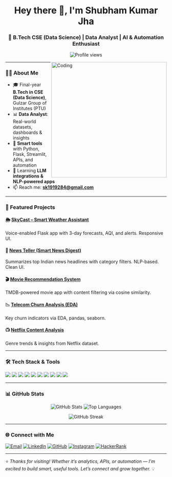<h1 align="center">Hey there 👋, I'm Shubham Kumar Jha</h1>
<h3 align="center">🚀 B.Tech CSE (Data Science) | Data Analyst | AI & Automation Enthusiast</h3>

<p align="center">
  <img src="https://komarev.com/ghpvc/?username=Shubham1919284&label=Profile%20Views&color=blueviolet&style=flat-square" alt="Profile views" />
</p>

<img align="right" alt="Coding" width="360" src="https://cdn.dribbble.com/users/1162077/screenshots/3848914/programmer.gif" />

---

### 👨‍💻 About Me
- 🎓 Final-year **B.Tech in CSE (Data Science)**, Gulzar Group of Institutes (PTU)  
- 📊 **Data Analyst**: Real-world datasets, dashboards & insights  
- 🤖 **Smart tools** with Python, Flask, Streamlit, APIs, and automation  
- 🧠 Learning **LLM integrations & NLP-powered apps**  
- 📫 Reach me: **sk1919284@gmail.com**

---

### 💼 Featured Projects
#### 🌦️ [SkyCast – Smart Weather Assistant](https://github.com/Shubham1919284/skycast)  
Voice-enabled Flask app with 3-day forecasts, AQI, and alerts. Responsive UI.

#### 📰 [News Teller (Smart News Digest)](https://github.com/Shubham1919284/News_Teller)  
Summarizes top Indian news headlines with category filters. NLP-based. Clean UI.

#### 🎬 [Movie Recommendation System](https://github.com/Shubham1919284/Dynamic_Movie_Recommendation_System)  
TMDB-powered movie app with content filtering via cosine similarity.

#### 📉 [Telecom Churn Analysis (EDA)](https://github.com/Shubham1919284/Telecom-Churn-Analysis)  
Key churn indicators via EDA, pandas, seaborn.

#### 📺 [Netflix Content Analysis](https://github.com/Shubham1919284/Netflix_Content_Analysis)  
Genre trends & insights from Netflix dataset.

---

### 🛠️ Tech Stack & Tools
<p align="left">
  <img src="https://img.shields.io/badge/Python-3670A0?style=flat&logo=python&logoColor=white" />
  <img src="https://img.shields.io/badge/Flask-000000?style=flat&logo=flask&logoColor=white" />
  <img src="https://img.shields.io/badge/Pandas-150458?style=flat&logo=pandas&logoColor=white" />
  <img src="https://img.shields.io/badge/Seaborn-16A085?style=flat&logo=python&logoColor=white" />
  <img src="https://img.shields.io/badge/Scikit--Learn-F7931E?style=flat&logo=scikit-learn&logoColor=white" />
  <img src="https://img.shields.io/badge/Plotly-D11A47?style=flat&logo=plotly&logoColor=white" />
  <img src="https://img.shields.io/badge/Streamlit-FF4B4B?style=flat&logo=streamlit&logoColor=white" />
  <img src="https://img.shields.io/badge/MySQL-00758F?style=flat&logo=mysql&logoColor=white" />
  <img src="https://img.shields.io/badge/HTML5-E34F26?style=flat&logo=html5&logoColor=white" />
  <img src="https://img.shields.io/badge/JavaScript-F7DF1E?style=flat&logo=javascript&logoColor=black" />
</p>

---

### 📊 GitHub Stats
<p align="center">
  <img src="https://github-readme-stats.vercel.app/api?username=Shubham1919284&show_icons=true&theme=radical&cache_seconds=1800" alt="GitHub Stats" />
  <img src="https://github-readme-stats.vercel.app/api/top-langs/?username=Shubham1919284&layout=compact&theme=radical&cache_seconds=1800" alt="Top Languages" />
</p>

<p align="center">
  <img src="https://github-readme-streak-stats.herokuapp.com?user=Shubham1919284&theme=radical" alt="GitHub Streak" />
</p>

---

### 🌐 Connect with Me
<p align="left">
  <a href="mailto:sk1919284@gmail.com"><img src="https://img.shields.io/badge/Email-D14836?style=flat&logo=gmail&logoColor=white" alt="Email" /></a>
  <a href="https://www.linkedin.com/in/shubham-kumar-jha-1a2b3c"><img src="https://img.shields.io/badge/LinkedIn-0077B5?style=flat&logo=linkedin&logoColor=white" alt="LinkedIn" /></a>
  <a href="https://github.com/Shubham1919284"><img src="https://img.shields.io/badge/GitHub-181717?style=flat&logo=github&logoColor=white" alt="GitHub" /></a>
  <a href="https://www.instagram.com/_shubham_kumar_jha/"><img src="https://img.shields.io/badge/Instagram-E4405F?style=flat&logo=instagram&logoColor=white" alt="Instagram" /></a>
  <a href="https://www.hackerrank.com/dashboard"><img src="https://img.shields.io/badge/HackerRank-2EC866?style=flat&logo=hackerrank&logoColor=white" alt="HackerRank" /></a>
</p>

---

⭐ *Thanks for visiting! Whether it’s analytics, APIs, or automation — I’m excited to build smart, useful tools. Let’s connect and grow together.* 💡
